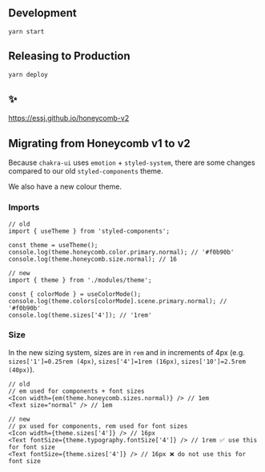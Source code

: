 ## Development

`yarn start`

## Releasing to Production

`yarn deploy`

## ✨

https://essj.github.io/honeycomb-v2

## Migrating from Honeycomb v1 to v2

Because `chakra-ui` uses `emotion` + `styled-system`, there are some changes compared to our old
`styled-components` theme.

We also have a new colour theme.

### Imports

```
// old
import { useTheme } from 'styled-components';

const theme = useTheme();
console.log(theme.honeycomb.color.primary.normal); // '#f0b90b'
console.log(theme.honeycomb.size.normal); // 16

// new
import { theme } from './modules/theme';

const { colorMode } = useColorMode();
console.log(theme.colors[colorMode].scene.primary.normal); // '#f0b90b'
console.log(theme.sizes['4']); // '1rem'
```

### Size

In the new sizing system, sizes are in `rem` and in increments of 4px (e.g.
`sizes['1']=0.25rem (4px)`, `sizes['4']=1rem (16px)`, `sizes['10']=2.5rem (40px)`).

```
// old
// em used for components + font sizes
<Icon width={em(theme.honeycomb.sizes.normal)} /> // 1em
<Text size="normal" /> // 1em

// new
// px used for components, rem used for font sizes
<Icon width={theme.sizes['4']} /> // 16px
<Text fontSize={theme.typography.fontSize['4']} /> // 1rem ✅ use this for font size
<Text fontSize={theme.sizes['4']} /> // 16px ❌ do not use this for font size
```
